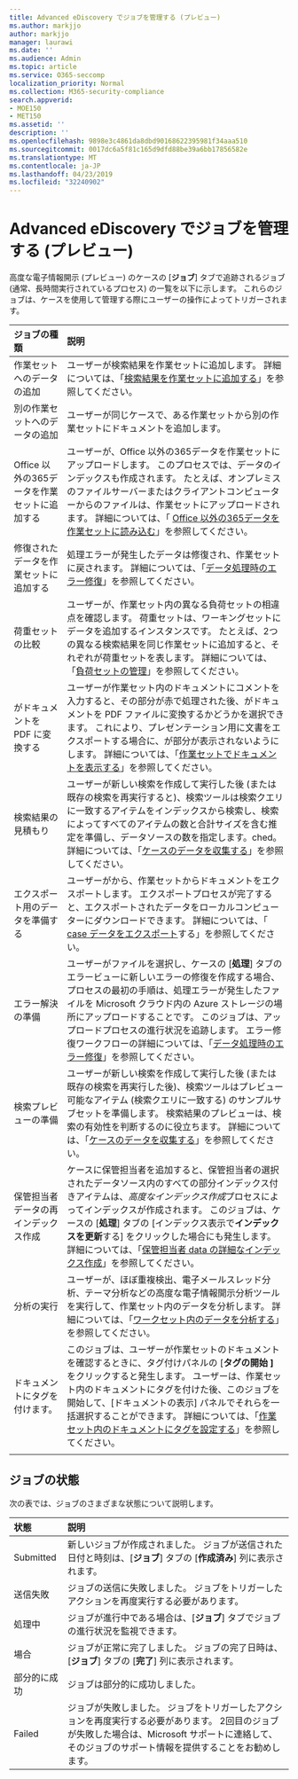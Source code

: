 ```yaml
---
title: Advanced eDiscovery でジョブを管理する (プレビュー)
ms.author: markjjo
author: markjjo
manager: laurawi
ms.date: ''
ms.audience: Admin
ms.topic: article
ms.service: O365-seccomp
localization_priority: Normal
ms.collection: M365-security-compliance
search.appverid:
- MOE150
- MET150
ms.assetid: ''
description: ''
ms.openlocfilehash: 9898e3c4861da8dbd90168622395981f34aaa510
ms.sourcegitcommit: 0017dc6a5f81c165d9dfd88be39a6bb17856582e
ms.translationtype: MT
ms.contentlocale: ja-JP
ms.lasthandoff: 04/23/2019
ms.locfileid: "32240902"
---
```

# <a name="manage-jobs-in-advanced-ediscovery-preview"></a>Advanced eDiscovery でジョブを管理する (プレビュー)

高度な電子情報開示 (プレビュー) のケースの [**ジョブ**] タブで追跡されるジョブ (通常、長時間実行されているプロセス) の一覧を以下に示します。 これらのジョブは、ケースを使用して管理する際にユーザーの操作によってトリガーされます。

| ジョブの種類            | 説明     |
| :----------------- | :----------     |
|作業セットへのデータの追加 | ユーザーが検索結果を作業セットに追加します。  詳細については、「[検索結果を作業セットに追加する](add-data-to-working-set.md)」を参照してください。 |
|別の作業セットへのデータの追加 | ユーザーが同じケースで、ある作業セットから別の作業セットにドキュメントを追加します。|
|Office 以外の365データを作業セットに追加する | ユーザーが、Office 以外の365データを作業セットにアップロードします。 このプロセスでは、データのインデックスも作成されます。 たとえば、オンプレミスのファイルサーバーまたはクライアントコンピューターからのファイルは、作業セットにアップロードされます。 詳細については、「 [Office 以外の365データを作業セットに読み込む](load-non-office365-data.md)」を参照してください。| 
|修復されたデータを作業セットに追加する | 処理エラーが発生したデータは修復され、作業セットに戻されます。 詳細については、「[データ処理時のエラー修復](error-remediation.md)」を参照してください。 | 
|荷重セットの比較 | ユーザーが、作業セット内の異なる負荷セットの相違点を確認します。 荷重セットは、ワーキングセットにデータを追加するインスタンスです。 たとえば、2つの異なる検索結果を同じ作業セットに追加すると、それぞれが荷重セットを表します。 詳細については、「[負荷セットの管理](manage-load-sets.md)」を参照してください。 |
|がドキュメントを PDF に変換する|ユーザーが作業セット内のドキュメントにコメントを入力すると、その部分が赤で処理された後、がドキュメントを PDF ファイルに変換するかどうかを選択できます。 これにより、プレゼンテーション用に文書をエクスポートする場合に、が部分が表示されないようにします。 詳細については、「[作業セットでドキュメントを表示する](annotating-and-redacting-documents.md)」を参照してください。 |
|検索結果の見積もり | ユーザーが新しい検索を作成して実行した後 (または既存の検索を再実行すると)、検索ツールは検索クエリに一致するアイテムをインデックスから検索し、検索によってすべてのアイテムの数と合計サイズを含む推定を準備し、データソースの数を指定します。ched。  詳細については、「[ケースのデータを収集する](collecting-data-for-ediscovery.md)」を参照してください。 | 
|エクスポート用のデータを準備する | ユーザーがから、作業セットからドキュメントをエクスポートします。 エクスポートプロセスが完了すると、エクスポートされたデータをローカルコンピューターにダウンロードできます。 詳細については、「 [case データをエクスポート](exporting-data-ediscover20.md)する」を参照してください。 | 
|エラー解決の準備 |ユーザーがファイルを選択し、ケースの [**処理**] タブのエラービューに新しいエラーの修復を作成する場合、プロセスの最初の手順は、処理エラーが発生したファイルを Microsoft クラウド内の Azure ストレージの場所にアップロードすることです。 このジョブは、アップロードプロセスの進行状況を追跡します。 エラー修復ワークフローの詳細については、「[データ処理時のエラー修復](error-remediation.md)」を参照してください。 | 
|検索プレビューの準備 | ユーザーが新しい検索を作成して実行した後 (または既存の検索を再実行した後)、検索ツールはプレビュー可能なアイテム (検索クエリに一致する) のサンプルサブセットを準備します。 検索結果のプレビューは、検索の有効性を判断するのに役立ちます。  詳細については、「[ケースのデータを収集する](collecting-data-for-ediscovery.md#view-search-results-and-statistics)」を参照してください。 | 
|保管担当者データの再インデックス作成 | ケースに保管担当者を追加すると、保管担当者の選択されたデータソース内のすべての部分インデックス付きアイテムは、*高度なインデックス作成*プロセスによってインデックスが作成されます。 このジョブは、ケースの [**処理**] タブの [インデックス表示で**インデックスを更新**する] をクリックした場合にも発生します。 詳細については、「[保管担当者 data の詳細なインデックス作成](indexing-custodian-data.md)」を参照してください。
|分析の実行 | ユーザーが、ほぼ重複検出、電子メールスレッド分析、テーマ分析などの高度な電子情報開示分析ツールを実行して、作業セット内のデータを分析します。 詳細については、「[ワークセット内のデータを分析する](analyzing-data-in-working-set.md)」を参照してください。 | 
|ドキュメントにタグを付けます。 | このジョブは、ユーザーが作業セットのドキュメントを確認するときに、タグ付けパネルの [**タグの開始** **]** をクリックすると発生します。 ユーザーは、作業セット内のドキュメントにタグを付けた後、このジョブを開始して、[ドキュメントの表示] パネルでそれらを一括選択することができます。 詳細については、「[作業セット内のドキュメントにタグを設定する](tagging-documents.md)」を参照してください。 | 
|||


## <a name="job-status"></a>ジョブの状態

次の表では、ジョブのさまざまな状態について説明します。

| 状態           | 説明     |
| :----------------- | :----------     |
| Submitted | 新しいジョブが作成されました。  ジョブが送信された日付と時刻は、[**ジョブ**] タブの [**作成済み**] 列に表示されます。 |
| 送信失敗 | ジョブの送信に失敗しました。  ジョブをトリガーしたアクションを再度実行する必要があります。 |
| 処理中 | ジョブが進行中である場合は、[**ジョブ**] タブでジョブの進行状況を監視できます。 |
| 場合 | ジョブが正常に完了しました。 ジョブの完了日時は、[**ジョブ**] タブの [**完了**] 列に表示されます。 |
| 部分的に成功 | ジョブは部分的に成功しました。 |
| Failed | ジョブが失敗しました。  ジョブをトリガーしたアクションを再度実行する必要があります。 2回目のジョブが失敗した場合は、Microsoft サポートに連絡して、そのジョブのサポート情報を提供することをお勧めします。 |
